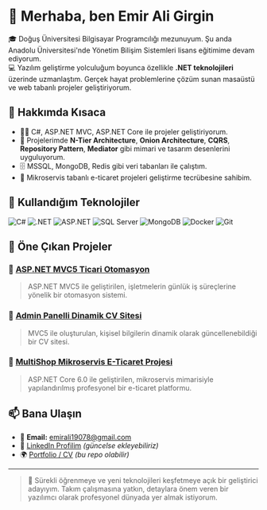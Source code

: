 # 👋 Merhaba, ben Emir Ali Girgin

🎓 Doğuş Üniversitesi Bilgisayar Programcılığı mezunuyum. Şu anda Anadolu Üniversitesi'nde Yönetim Bilişim Sistemleri lisans eğitimime devam ediyorum.  
💻 Yazılım geliştirme yolculuğum boyunca özellikle **.NET teknolojileri** üzerinde uzmanlaştım. Gerçek hayat problemlerine çözüm sunan masaüstü ve web tabanlı projeler geliştiriyorum.

## 💼 Hakkımda Kısaca

- 👨‍💻 C#, ASP.NET MVC, ASP.NET Core ile projeler geliştiriyorum.  
- 🧱 Projelerimde **N-Tier Architecture**, **Onion Architecture**, **CQRS**, **Repository Pattern**, **Mediator** gibi mimari ve tasarım desenlerini uyguluyorum.  
- 🗄️ MSSQL, MongoDB, Redis gibi veri tabanları ile çalıştım.  
- 🚀 Mikroservis tabanlı e-ticaret projeleri geliştirme tecrübesine sahibim.

## 🔧 Kullandığım Teknolojiler

![C#](https://img.shields.io/badge/-C%23-239120?style=flat-square&logo=c-sharp&logoColor=white)
![.NET](https://img.shields.io/badge/-.NET-512BD4?style=flat-square&logo=dotnet&logoColor=white)
![ASP.NET](https://img.shields.io/badge/-ASP.NET-5C2D91?style=flat-square&logo=dotnet)
![SQL Server](https://img.shields.io/badge/-SQL%20Server-CC2927?style=flat-square&logo=microsoft-sql-server&logoColor=white)
![MongoDB](https://img.shields.io/badge/-MongoDB-47A248?style=flat-square&logo=mongodb&logoColor=white)
![Docker](https://img.shields.io/badge/-Docker-2496ED?style=flat-square&logo=docker&logoColor=white)
![Git](https://img.shields.io/badge/-Git-F05032?style=flat-square&logo=git&logoColor=white)

## 📂 Öne Çıkan Projeler

### 🔹 [ASP.NET MVC5 Ticari Otomasyon](https://github.com/eag29/ASP.NET_MVC5_Ticari_Otomasyon)  
> ASP.NET MVC5 ile geliştirilen, işletmelerin günlük iş süreçlerine yönelik bir otomasyon sistemi.

### 🔹 [Admin Panelli Dinamik CV Sitesi](https://github.com/eag29/ASP.NET_MVC5_AdminPanelliDinamikCvSitesi)  
> MVC5 ile oluşturulan, kişisel bilgilerin dinamik olarak güncellenebildiği bir CV sitesi.

### 🔹 [MultiShop Mikroservis E-Ticaret Projesi](https://github.com/eag29/MultiShop-E-Ticaret-Mikroservis-Projesi)  
> ASP.NET Core 6.0 ile geliştirilen, mikroservis mimarisiyle yapılandırılmış profesyonel bir e-ticaret platformu.

## 📫 Bana Ulaşın

- 📧 **Email:** emirali19078@gmail.com  
- 🔗 [LinkedIn Profilim](https://www.linkedin.com/in/placeholder) *(güncelse ekleyebiliriz)*  
- 🌍 [Portfolio / CV](https://github.com/eag29) *(bu repo olabilir)*

---

> 🚀 Sürekli öğrenmeye ve yeni teknolojileri keşfetmeye açık bir geliştirici adayıyım. Takım çalışmasına yatkın, detaylara önem veren bir yazılımcı olarak profesyonel dünyada yer almak istiyorum.

